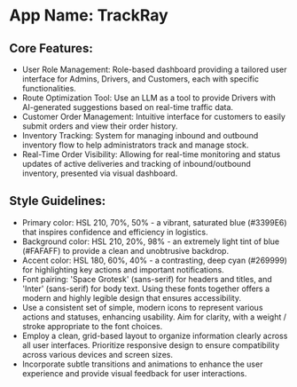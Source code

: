 # **App Name**: TrackRay

## Core Features:

- User Role Management: Role-based dashboard providing a tailored user interface for Admins, Drivers, and Customers, each with specific functionalities.
- Route Optimization Tool: Use an LLM as a tool to provide Drivers with AI-generated suggestions based on real-time traffic data.
- Customer Order Management: Intuitive interface for customers to easily submit orders and view their order history.
- Inventory Tracking: System for managing inbound and outbound inventory flow to help administrators track and manage stock.
- Real-Time Order Visibility: Allowing for real-time monitoring and status updates of active deliveries and tracking of inbound/outbound inventory, presented via visual dashboard.

## Style Guidelines:

- Primary color: HSL 210, 70%, 50% - a vibrant, saturated blue (#3399E6) that inspires confidence and efficiency in logistics.
- Background color: HSL 210, 20%, 98% - an extremely light tint of blue (#FAFAFF) to provide a clean and unobtrusive backdrop.
- Accent color: HSL 180, 60%, 40% - a contrasting, deep cyan (#269999) for highlighting key actions and important notifications.
- Font pairing: 'Space Grotesk' (sans-serif) for headers and titles, and 'Inter' (sans-serif) for body text. Using these fonts together offers a modern and highly legible design that ensures accessibility.
- Use a consistent set of simple, modern icons to represent various actions and statuses, enhancing usability. Aim for clarity, with a weight / stroke appropriate to the font choices.
- Employ a clean, grid-based layout to organize information clearly across all user interfaces. Prioritize responsive design to ensure compatibility across various devices and screen sizes.
- Incorporate subtle transitions and animations to enhance the user experience and provide visual feedback for user interactions.